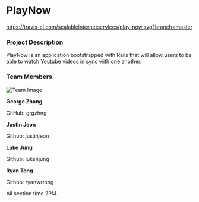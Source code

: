# PlayNow
https://travis-ci.com/scalableinternetservices/play-now.svg?branch=master

### Project Description

PlayNow is an application bootstrapped with Rails that will allow users to be able to watch Youtube videos in sync with one another.

### Team Members

![Team Image](https://github.com/scalableinternetservices/play-now/blob/master/app/assets/images/team.jpg)

**George Zhang**

GitHub: grgzhng

**Justin Jeon**

Github: justinjeon

**Luke Jung**

Github: lukehjung

**Ryan Tong**

Github: ryanwrtong


All section time 2PM.
